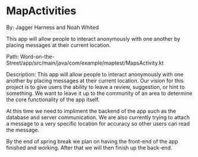 # MapActivities

By: Jagger Harness and Noah Whited

This app will allow people to interact anonymously with one another by placing messages at their current location.

Path: Word-on-the-Street/app/src/main/java/com/example/maptest/MapsActivity.kt

Description: This app will allow people to interact anonymously with one another by placing messages at their current location. Our vision for this project is to give users the ability to leave a review, suggestion, or hint to something. We want to leave it up to the community of an area to determine the core functionality of the app itself.

At this time we need to impliment the backend of the app such as the database and server communication. We are also currently trying to attach a message to a very specific location for accuracy so other users can read the message.

By the end of spring break we plan on having the front-end of the app finished and working. After that we will then finish up the back-end.
